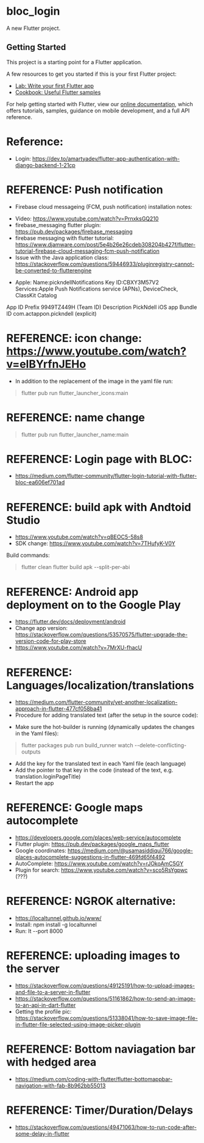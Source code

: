 # bloc_login

A new Flutter project.

## Getting Started

This project is a starting point for a Flutter application.

A few resources to get you started if this is your first Flutter project:

- [Lab: Write your first Flutter app](https://flutter.dev/docs/get-started/codelab)
- [Cookbook: Useful Flutter samples](https://flutter.dev/docs/cookbook)

For help getting started with Flutter, view our
[online documentation](https://flutter.dev/docs), which offers tutorials,
samples, guidance on mobile development, and a full API reference.


# Reference:
* Login: https://dev.to/amartyadev/flutter-app-authentication-with-django-backend-1-21cp

# REFERENCE: Push notification
* Firebase cloud messageing (FCM, push notification) installation notes:
- Video: https://www.youtube.com/watch?v=PrnxksGQ210
- firebase_messaging flutter plugin: https://pub.dev/packages/firebase_messaging
- firebase messaging with flutter tutorial: https://www.djamware.com/post/5e4b26e26cdeb308204b427f/flutter-tutorial-firebase-cloud-messaging-fcm-push-notification
- Issue with the Java application class: https://stackoverflow.com/questions/59446933/pluginregistry-cannot-be-converted-to-flutterengine 

* Apple:
Name:pickndellNotifications
Key ID:CBXY3M57V2
Services:Apple Push Notifications service (APNs), DeviceCheck, ClassKit Catalog

App ID Prefix
9949TZ449H (Team ID)
Description
PickNdell iOS app
Bundle ID
com.actappon.pickndell (explicit)

# REFERENCE: icon change: https://www.youtube.com/watch?v=elBYrfnJEHo
- In addition to the replacement of the image in the yaml file run:

> flutter pub run flutter_launcher_icons:main

# REFERENCE: name change
> flutter pub run flutter_launcher_name:main

# REFERENCE: Login page with BLOC: 
- https://medium.com/flutter-community/flutter-login-tutorial-with-flutter-bloc-ea606ef701ad

# REFERENCE: build apk with Andtoid Studio
- https://www.youtube.com/watch?v=qBEOC5-58s8
- SDK change: https://www.youtube.com/watch?v=7THufyK-V0Y

Build commands:
> flutter clean
> flutter build apk --split-per-abi

# REFERENCE: Android app deployment on to the Google Play
- https://flutter.dev/docs/deployment/android
- Change app version: https://stackoverflow.com/questions/53570575/flutter-upgrade-the-version-code-for-play-store
- https://www.youtube.com/watch?v=7MrXU-fhacU

# REFERENCE: Languages/localization/translations
- https://medium.com/flutter-community/yet-another-localization-approach-in-flutter-477cf058ba41
- Procedure for adding translated text (after the setup in the source code):
* Make sure the hot-builder is running (dynamically updates the changes in the Yaml files):
> flutter packages pub run build_runner watch --delete-conflicting-outputs

* Add the key for the translated text in each Yaml file (each language)
* Add the pointer to that key in the code (instead of the text, e.g. translation.loginPageTitle)
* Restart the app

# REFERENCE: Google maps autocomplete
- https://developers.google.com/places/web-service/autocomplete
- Flutter plugin: https://pub.dev/packages/google_maps_flutter
- Google coordinates: https://medium.com/@usamasiddiqui766/google-places-autocomplete-suggestions-in-flutter-469fd65f4492
- AutoComplete: https://www.youtube.com/watch?v=rJOkoAmC5GY
- Plugin for search: https://www.youtube.com/watch?v=sco5RsYgpwc (???)

# REFERENCE: NGROK alternative: 
- https://localtunnel.github.io/www/
- Install:
npm install -g localtunnel
- Run: 
lt --port 8000

# REFERENCE: uploading images to the server
- https://stackoverflow.com/questions/49125191/how-to-upload-images-and-file-to-a-server-in-flutter
- https://stackoverflow.com/questions/51161862/how-to-send-an-image-to-an-api-in-dart-flutter
- Getting the profile pic: https://stackoverflow.com/questions/51338041/how-to-save-image-file-in-flutter-file-selected-using-image-picker-plugin

# REFERENCE: Bottom naviagation bar with hedged area
- https://medium.com/coding-with-flutter/flutter-bottomappbar-navigation-with-fab-8b962bb55013

# REFERENCE: Timer/Duration/Delays
- https://stackoverflow.com/questions/49471063/how-to-run-code-after-some-delay-in-flutter